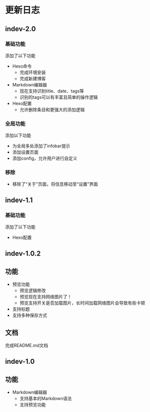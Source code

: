# 更新日志

## indev-2.0

### 基础功能

添加了以下功能

- Hexo命令
    - 完成环境安装
    - 完成新建博客
 - Markdown编辑器
     - 现在支持识别title、date、tags等
     - 识别的tags可以有丰富且简单的操作逻辑
 - Hexo配置
     - 允许删除条目和更强大的添加逻辑
 
 ### 全局功能

添加以下功能

- 为全局多处添加了infobar提示 
- 添加设置页面
- 添加config，允许用户进行自定义

### 移除

- 移除了“关于”页面，将信息移动至“设置”界面

## indev-1.1

### 基础功能

添加了以下功能

- Hexo配置

## indev-1.0.2

## 功能

- 预览功能
  - 预览逻辑修改
  - 预览现在支持网络图片了！
  - 预览支持开关是否加载图片，长时间加载网络图片会导致有些卡顿
- 支持标题
- 支持多种保存方式

## 文档

完成README.md文档

## indev-1.0

## 功能

- Markdown编辑器
  - 支持基本的Markdown语法
  - 支持预览功能
